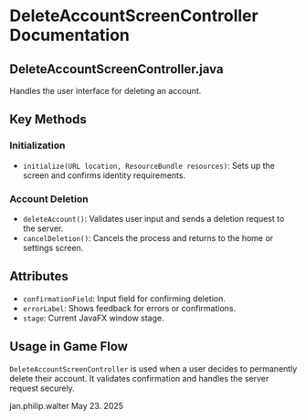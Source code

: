 # DeleteAccountScreenController Documentation

## DeleteAccountScreenController.java

Handles the user interface for deleting an account.

## Key Methods

### Initialization
- `initialize(URL location, ResourceBundle resources)`: Sets up the screen and confirms identity requirements.

### Account Deletion
- `deleteAccount()`: Validates user input and sends a deletion request to the server.
- `cancelDeletion()`: Cancels the process and returns to the home or settings screen.

## Attributes

- `confirmationField`: Input field for confirming deletion.
- `errorLabel`: Shows feedback for errors or confirmations.
- `stage`: Current JavaFX window stage.

## Usage in Game Flow

`DeleteAccountScreenController` is used when a user decides to permanently delete their account. It validates confirmation and handles the server request securely.

jan.philip.walter May 23. 2025